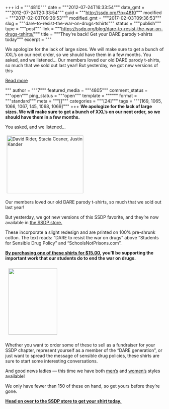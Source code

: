 +++
id = """4810"""
date = """2012-07-24T16:33:54"""
date_gmt = """2012-07-24T20:33:54"""
guid = """http://ssdp.org/?p=4810"""
modified = """2017-02-03T09:36:53"""
modified_gmt = """2017-02-03T09:36:53"""
slug = """dare-to-resist-the-war-on-drugs-tshirts"""
status = """publish"""
type = """post"""
link = """https://ssdp.org/blog/dare-to-resist-the-war-on-drugs-tshirts/"""
title = """They&#039;re back! Get your DARE parody t-shirts today"""
excerpt = """<p>We apologize for the lack of large sizes. We will make sure to get a bunch of XXL&#8217;s on our next order, so we should have them in a few months. You asked, and we listened&#8230; Our members loved our old DARE parody t-shirts, so much that we sold out last year! But yesterday, we got new versions of this</p>
<div class="h10"></div>
<p><a class="more-link2 flat" href="https://ssdp.org/blog/dare-to-resist-the-war-on-drugs-tshirts/">Read more</a></p>
"""
author = """7"""
featured_media = """4805"""
comment_status = """open"""
ping_status = """open"""
template = """"""
format = """standard"""
meta = """[]"""
categories = """[24]"""
tags = """[169, 1065, 1066, 1067, 145, 1068, 1069]"""
+++
<strong>We apologize for the lack of large sizes. We will make sure to get a bunch of XXL&#8217;s on our next order, so we should have them in a few months.</strong>



You asked, and we listened&#8230;



<img class="wp-image-4806 alignright" style="margin: 5px;" title="SSDP staff and interns showing off our new DARE parody t-shirts" src="/assets/2012/07/david-stacia-justin-new-dare-tshirt-300x225.jpg" alt="David Rider, Stacia Cosner, Justin Kander" width="243" height="183" />



Our members loved our old DARE parody t-shirts, so much that we sold out last year!



But yesterday, we got new versions of this SSDP favorite, and they&#8217;re now available in <a href="http://ssdp.org/store">the SSDP store.</a>



These incorporate a slight redesign and are printed on 100% pre-shrunk cotton. The text reads: &#8220;DARE to resist the war on drugs&#8221; above &#8220;Students for Sensible Drug Policy&#8221; and &#8220;SchoolsNotPrisons.com&#8221;.



<strong><a href="http://ssdp.org/store">By purchasing one of these shirts for $15.00</a>, you&#8217;ll be supporting the important work that our students do to end the war on drugs. </strong>



<img class="wp-image-4805 alignleft" style="margin: 10px;" title="Associate Director, Stacia Cosner wearing one of our new DARE parody tshirts" src="/assets/2012/07/stacia-vertical-new-DARE-tshirt-222x300.jpg" alt="" width="155" height="210" />



Whether you want to order some of these to sell as a fundraiser for your SSDP chapter, represent yourself as a member of the &#8220;DARE generation&#8221;, or just want to spread the message of sensible drug policies, these shirts are sure to start some interesting conversations.



And good news ladies &#8212; this time we have both <a href="http://ssdp.org/assets/2012/07/justin-body-new-dare-tshirt.jpg">men&#8217;s</a> and <a href="http://ssdp.org/?attachment_id=4805">women&#8217;s</a> styles available!



We only have fewer than 150 of these on hand, so get yours before they&#8217;re gone.



<strong><a href="http://ssdp.org/store">Head on over to the SSDP store to get your shirt today.</a></strong>

